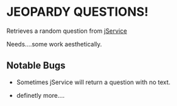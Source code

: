 # JEOPARDY QUESTIONS!

Retrieves a random question from [jService](http://www.jservice.io)

Needs....some work aesthetically.

## Notable Bugs

- Sometimes jService will return a question with no text. 

- definetly more....